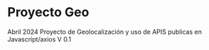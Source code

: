 # Proyecto Geo
Abril 2024
Proyecto de Geolocalización y uso de APIS publicas en Javascript/axios V 0.1

